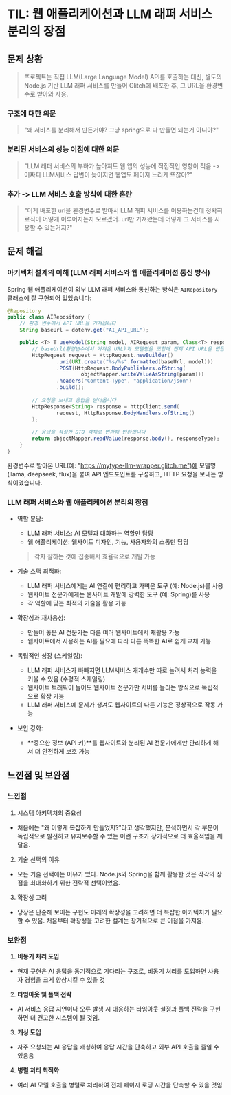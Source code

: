 # TIL: 웹 애플리케이션과 LLM 래퍼 서비스 분리의 장점

## 문제 상황

> 프로젝트는 직접 LLM(Large Language Model) API를 호출하는 대신, 별도의 Node.js 기반 LLM 래퍼 서비스를 만들어 Glitch에 배포한 후, 그 URL을 환경변수로 받아와 사용.

### 구조에 대한 의문
> "왜 서비스를 분리해서 만든거야? 그냥 spring으로 다 만들면 되는거 아니야?"


### 분리된 서비스의 성능 이점에 대한 의문
> "LLM 래퍼 서비스의 부하가 높아져도 웹 앱의 성능에 직접적인 영향이 적음 -> 어짜피 LLM서비스 답변이 늦어지면 웹앱도 페이지 느리게 뜨잖아?"

### 추가 -> LLM 서비스 호출 방식에 대한 혼란
> "이게 배포한 url을 환경변수로 받아서 LLM 래퍼 서비스를 이용하는건데 정확히 로직이 어떻게 이루어지는지 모르겠어. url만 가져왔는데 어떻게 그 서비스를 사용할 수 있는거지?"

## 문제 해결

### 아키텍처 설계의 이해 (LLM 래퍼 서비스와 웹 애플리케이션 통신 방식)

Spring 웹 애플리케이션이 외부 LLM 래퍼 서비스와 통신하는 방식은 `AIRepository` 클래스에 잘 구현되어 있었습니다:

```java
@Repository
public class AIRepository {
    // 환경 변수에서 API URL을 가져옵니다
    String baseUrl = dotenv.get("AI_API_URL");

    public <T> T useModel(String model, AIRequest param, Class<T> responseType) throws Exception {
        // baseUrl(환경변수에서 가져온 URL)과 모델명을 조합해 전체 API URL을 만듭니다
        HttpRequest request = HttpRequest.newBuilder()
                .uri(URI.create("%s/%s".formatted(baseUrl, model)))
                .POST(HttpRequest.BodyPublishers.ofString(
                        objectMapper.writeValueAsString(param)))
                .headers("Content-Type", "application/json")
                .build();
        
        // 요청을 보내고 응답을 받아옵니다
        HttpResponse<String> response = httpClient.send(
                request, HttpResponse.BodyHandlers.ofString()
        );
        
        // 응답을 적절한 DTO 객체로 변환해 반환합니다
        return objectMapper.readValue(response.body(), responseType);
    }
}
```

환경변수로 받아온 URL(예: "https://mytype-llm-wrapper.glitch.me")에 모델명(llama, deepseek, flux)을 붙여 API 엔드포인트를 구성하고, HTTP 요청을 보내는 방식이었습니다.

### LLM 래퍼 서비스와 웹 애플리케이션 분리의 장점
- 역할 분담:

    -  LLM 래퍼 서비스: AI 모델과 대화하는 역할만 담당
    - 웹 애플리케이션: 웹사이트 디자인, 기능, 사용자와의 소통만 담당
    > 각자 잘하는 것에 집중해서 효율적으로 개발 가능

- 기술 스택 최적화:

    - LLM 래퍼 서비스에게는 AI 연결에 편리하고 가벼운 도구 (예: Node.js)를 사용
    - 웹사이트 전문가에게는 웹사이트 개발에 강력한 도구 (예: Spring)를 사용
    - 각 역할에 맞는 최적의 기술을 활용 가능

- 확장성과 재사용성:

    - 만들어 놓은 AI 전문가는 다른 여러 웹사이트에서 재활용 가능
    - 웹사이트에서 사용하는 AI를 필요에 따라 다른 똑똑한 AI로 쉽게 교체 가능

- 독립적인 성장 (스케일링):

    - LLM 래퍼 서비스가 바빠지면 LLM서비스 개개수만 따로 늘려서 처리 능력을 키울 수 있음 (수평적 스케일링)
    - 웹사이트 트래픽이 늘어도 웹사이트 전문가만 서버를 늘리는 방식으로 독립적으로 확장 가능
    - LLM 래퍼 서비스에 문제가 생겨도 웹사이트의 다른 기능은 정상적으로 작동 가능

- 보안 강화:

    - **중요한 정보 (API 키)**를 웹사이트와 분리된 AI 전문가에게만 관리하게 해서 더 안전하게 보호 가능

## 느낀점 및 보완점
### 느낀점

1. 시스템 아키텍처의 중요성
- 처음에는 "왜 이렇게 복잡하게 만들었지?"라고 생각했지만, 분석하면서 각 부분이 독립적으로 발전하고 유지보수할 수 있는 이런 구조가 장기적으로 더 효율적임을 깨달음.
2. 기술 선택의 이유
- 모든 기술 선택에는 이유가 있다. Node.js와 Spring을 함께 활용한 것은 각각의 장점을 최대화하기 위한 전략적 선택이었음.
3. 확장성 고려 
- 당장은 단순해 보이는 구현도 미래의 확장성을 고려하면 더 복잡한 아키텍처가 필요할 수 있음. 처음부터 확장성을 고려한 설계는 장기적으로 큰 이점을 가져옴.

### 보완점

1. **비동기 처리 도입**
- 현재 구현은 AI 응답을 동기적으로 기다리는 구조로, 비동기 처리를 도입하면 사용자 경험을 크게 향상시킬 수 있을 것
2. **타임아웃 및 폴백 전략**
- AI 서비스 응답 지연이나 오류 발생 시 대응하는 타임아웃 설정과 폴백 전략을 구현하면 더 견고한 시스템이 될 것임.
3. **캐싱 도입**
- 자주 요청되는 AI 응답을 캐싱하여 응답 시간을 단축하고 외부 API 호출을 줄일 수 있음음
4. **병렬 처리 최적화**
- 여러 AI 모델 호출을 병렬로 처리하여 전체 페이지 로딩 시간을 단축할 수 있을 것임